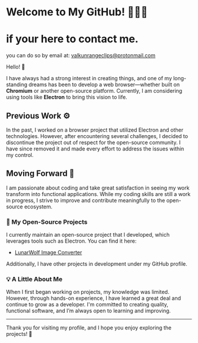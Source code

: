 # Welcome to My GitHub! 👨‍💻🚀

# if your here to contact me.
you can do so by email at: valkunrangeclips@protonmail.com

Hello! 👋

I have always had a strong interest in creating things, and one of my long-standing dreams has been to develop a web browser—whether built on **Chromium** or another open-source platform. Currently, I am considering using tools like **Electron** to bring this vision to life.

## Previous Work ⚙️

In the past, I worked on a browser project that utilized Electron and other technologies. However, after encountering several challenges, I decided to discontinue the project out of respect for the open-source community. I have since removed it and made every effort to address the issues within my control.

## Moving Forward 🚀

I am passionate about coding and take great satisfaction in seeing my work transform into functional applications. While my coding skills are still a work in progress, I strive to improve and contribute meaningfully to the open-source ecosystem.

### 🌟 My Open-Source Projects

I currently maintain an open-source project that I developed, which leverages tools such as Electron. You can find it here:

- [LunarWolf Image Converter](https://github.com/LunarWolf-Browser-Projects/LunarWolf-image-converter)

Additionally, I have other projects in development under my GitHub profile.

### 💡 A Little About Me

When I first began working on projects, my knowledge was limited. However, through hands-on experience, I have learned a great deal and continue to grow as a developer. I'm committed to creating quality, functional software, and I’m always open to learning and improving.

---

Thank you for visiting my profile, and I hope you enjoy exploring the projects! 🌟
